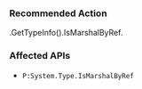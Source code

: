 ### Recommended Action
.GetTypeInfo().IsMarshalByRef.

### Affected APIs
* `P:System.Type.IsMarshalByRef`
